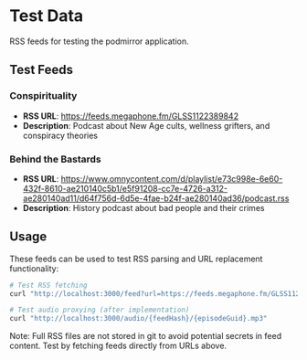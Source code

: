 # Test Data

RSS feeds for testing the podmirror application.

## Test Feeds

### Conspirituality
- **RSS URL**: https://feeds.megaphone.fm/GLSS1122389842
- **Description**: Podcast about New Age cults, wellness grifters, and conspiracy theories

### Behind the Bastards
- **RSS URL**: https://www.omnycontent.com/d/playlist/e73c998e-6e60-432f-8610-ae210140c5b1/e5f91208-cc7e-4726-a312-ae280140ad11/d64f756d-6d5e-4fae-b24f-ae280140ad36/podcast.rss
- **Description**: History podcast about bad people and their crimes

## Usage

These feeds can be used to test RSS parsing and URL replacement functionality:

```bash
# Test RSS fetching
curl "http://localhost:3000/feed?url=https://feeds.megaphone.fm/GLSS1122389842"

# Test audio proxying (after implementation)
curl "http://localhost:3000/audio/{feedHash}/{episodeGuid}.mp3"
```

Note: Full RSS files are not stored in git to avoid potential secrets in feed content.
Test by fetching feeds directly from URLs above.